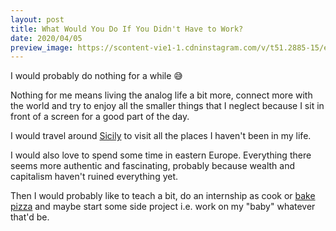 ```yaml
---
layout: post
title: What Would You Do If You Didn't Have to Work?
date: 2020/04/05
preview_image: https://scontent-vie1-1.cdninstagram.com/v/t51.2885-15/e35/s1080x1080/77096283_133650544759553_8980911112077718119_n.jpg?_nc_ht=scontent-vie1-1.cdninstagram.com&_nc_cat=105&_nc_ohc=EvA7zff9R_sAX_4hkmg&oh=547d8957df8015490bd182ccbd5d8628&oe=5EB19746
---
```


I would probably do nothing for a while 😅

Nothing for me means living the analog life a bit more, connect more with the world and try to enjoy all the smaller things that I neglect because I sit in front of a screen for a good part of the day.

I would travel around [Sicily](https://www.instagram.com/p/B6iHA0DFeky/) to visit all the places I haven't been in my life.

I would also love to spend some time in eastern Europe. Everything there seems more authentic and fascinating, probably because wealth and capitalism haven't ruined everything yet.

Then I would probably like to teach a bit, do an internship as cook or [bake pizza](https://www.instagram.com/p/B-hv8heD0Xe/) and maybe start some side project i.e. work on my "baby" whatever that'd be.
